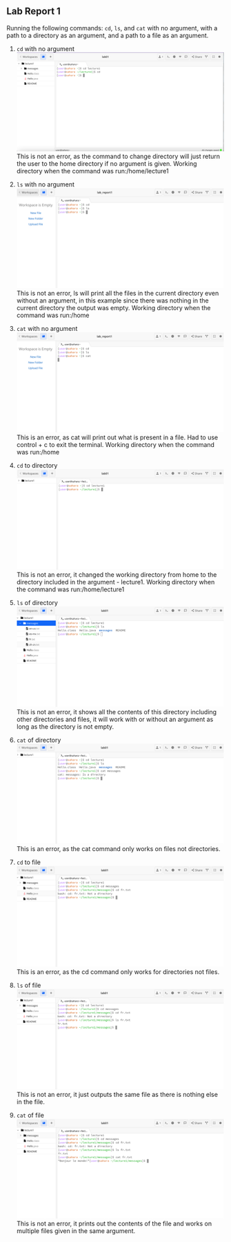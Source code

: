 ## Lab Report 1

Running the following commands: ```cd```, ```ls```, and ```cat``` with no argument, with a path to a directory as an argument, and a path to a file as an argument. 

1. ```cd``` with no argument
![Image](cd_no_arg1.png)
This is not an error, as the command to change directory will just return the user to the home directory if no argument is given. Working directory when the command was run:/home/lecture1

2. ```ls``` with no argument
![Image](ls_no_arg.png)
This is not an error, ls will print all the files in the current directory even without an argument, in this example since there was nothing in the current directory the output was empty. Working directory when the command was run:/home

3. ```cat``` with no argument
![Image](cat_no_arg.png)
This is an error, as cat will print out what is present in a file. Had to use control + c to exit the terminal. Working directory when the command was run:/home

4. ```cd``` to directory
![Image](cd_dir.png)
This is not an error, it changed the working directory from home to the directory included in the argument - lecture1. Working directory when the command was run:/home/lecture1

5. ```ls``` of directory
![Image](ls_dir.png)
This is not an error, it shows all the contents of this directory including other directories and files, it will work with or without an argument as long as the directory is not empty.

6. ```cat``` of directory
![Image](cat_dir.png)
This is an error, as the cat command only works on files not directories.

7. ```cd``` to file
![Image](cd_file.png)
This is an error, as the cd command only works for directories not files.

8. ```ls``` of file
![Image](ls_file.png)
This is not an error, it just outputs the same file as there is nothing else in the file.

9. ```cat``` of file
![Image](cat_file.png)
This is not an error, it prints out the contents of the file and works on multiple files given in the same argument.
